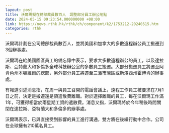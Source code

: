 ```yaml
---
layout: post
title: 沃爾瑪擬在總部裁員數百人　調整部分員工辦公地點
date: 2024-05-15 09:23:54.000000000 +08:00
link: https://news.rthk.hk/rthk/ch/component/k2/1753212-20240515.htm
categories: rthk
---
```


沃爾瑪計劃在公司總部裁員數百人，並將美國和加拿大的多數遠程辦公員工搬遷到3個辦事處。

沃爾瑪在給美國園區員工的備忘錄中表示，要求大多數遠程辦公的員工，以及達拉斯、亞特蘭大和多倫多全球科技辦公室的多數員工搬遷。大部分搬遷員工將遷至阿肯色州本頓維爾的總部，另外部分員工將遷至三藩市灣區或新澤西州霍博肯的辦事處。

有報道引述消息指，在周一與員工召開的電話會議上，遠程工作員工被要求在7月1日之前，決定是搬遷還是領遣散費離職。對於選擇離職的員工，每在沃爾瑪工作滿1年，可獲得相當於兩星期工資的遣散費。消息又指，沃爾瑪將於今年稍後時間關閉在達拉斯、亞特蘭大和多倫多的辦事處。

沃爾瑪表示，已與直接受到影響的員工進行溝通，雙方將在後續行動中合作。公司在全球擁有210萬名員工。
